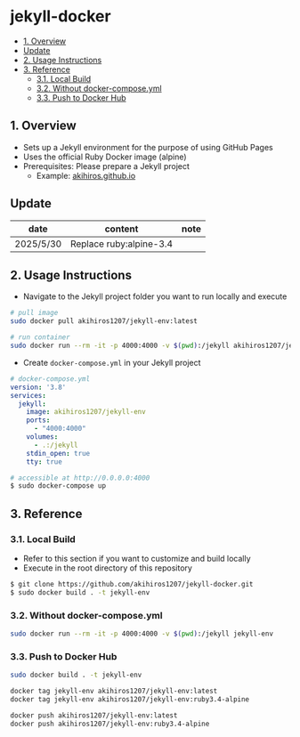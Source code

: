 # jekyll-docker

- [1. Overview](#1-overview)
- [Update](#update)
- [2. Usage Instructions](#2-usage-instructions)
- [3. Reference](#3-reference)
  - [3.1. Local Build](#31-local-build)
  - [3.2. Without docker-compose.yml](#32-without-docker-composeyml)
  - [3.3. Push to Docker Hub](#33-push-to-docker-hub)

## 1. Overview

- Sets up a Jekyll environment for the purpose of using GitHub Pages
- Uses the official Ruby Docker image (alpine)
- Prerequisites: Please prepare a Jekyll project
  - Example: [akihiros.github.io](https://github.com/akihiros/akihiros.github.io)

## Update

| date | content | note |
|------|---------|------|
| 2025/5/30 | Replace ruby:alpine-3.4 | |

## 2. Usage Instructions

- Navigate to the Jekyll project folder you want to run locally and execute

```sh
# pull image
sudo docker pull akihiros1207/jekyll-env:latest

# run container
sudo docker run --rm -it -p 4000:4000 -v $(pwd):/jekyll akihiros1207/jekyll-env
```

- Create `docker-compose.yml` in your Jekyll project

```yml
# docker-compose.yml
version: '3.8'
services:
  jekyll:
    image: akihiros1207/jekyll-env
    ports:
      - "4000:4000"
    volumes:
      - .:/jekyll
    stdin_open: true
    tty: true
```

```sh
# accessible at http://0.0.0.0:4000
$ sudo docker-compose up
```

## 3. Reference

### 3.1. Local Build

- Refer to this section if you want to customize and build locally
- Execute in the root directory of this repository

```sh
$ git clone https://github.com/akihiros1207/jekyll-docker.git
$ sudo docker build . -t jekyll-env
```

### 3.2. Without docker-compose.yml

```sh
sudo docker run --rm -it -p 4000:4000 -v $(pwd):/jekyll jekyll-env
```

### 3.3. Push to Docker Hub

```sh
sudo docker build . -t jekyll-env

docker tag jekyll-env akihiros1207/jekyll-env:latest
docker tag jekyll-env akihiros1207/jekyll-env:ruby3.4-alpine

docker push akihiros1207/jekyll-env:latest
docker push akihiros1207/jekyll-env:ruby3.4-alpine
```
